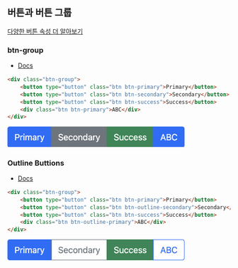 ## 버튼과 버튼 그룹

[다양한 버튼 속성 더 알아보기](https://getbootstrap.com/docs/5.1/components/buttons/)

### btn-group

- [Docs](https://getbootstrap.com/docs/5.1/components/buttons/#examples)

```html
<div class="btn-group">
    <button type="button" class="btn btn-primary">Primary</button>
    <button type="button" class="btn btn-secondary">Secondary</button>
    <button type="button" class="btn btn-success">Success</button>
    <div class="btn btn-primary">ABC</div>
</div>
```

<img src="./images/2.png" width="400px">

### Outline Buttions

- [Docs](https://getbootstrap.com/docs/5.1/components/buttons/#outline-buttons)

```html
<div class="btn-group">
    <button type="button" class="btn btn-primary">Primary</button>
    <button type="button" class="btn btn-outline-secondary">Secondary</button>
    <button type="button" class="btn btn-success">Success</button>
    <div class="btn btn-outline-primary">ABC</div>
</div>
```

<img src="./images/3.png" width="400px">